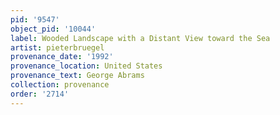 ```yaml
---
pid: '9547'
object_pid: '10044'
label: Wooded Landscape with a Distant View toward the Sea
artist: pieterbruegel
provenance_date: '1992'
provenance_location: United States
provenance_text: George Abrams
collection: provenance
order: '2714'
---
```

